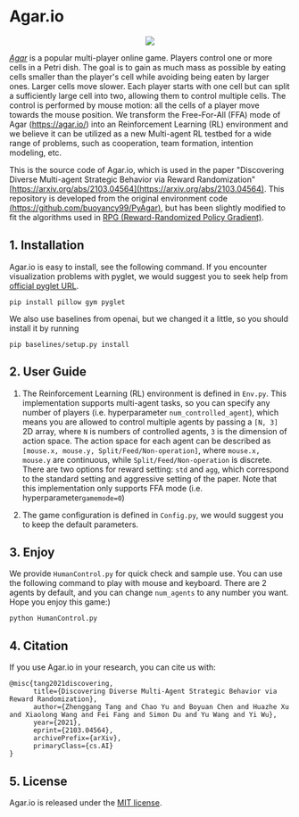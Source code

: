 # Agar.io

<p align="center"><img src="https://github.com/staghuntrpg/agar/blob/main/gif/agar_demo.gif" align="middle" /></p>

 [*Agar*](http://en.wikipedia.org/wiki/Agar.io) is a popular multi-player online game. Players control one or more cells in a Petri dish. The goal is to gain as much mass as possible by eating cells smaller than the player's cell while avoiding being eaten by larger ones. Larger cells move slower. Each player starts with one cell but can split a sufficiently large cell into two, allowing them to control multiple cells. The control is performed by mouse motion: all the cells of a player move towards the mouse position. We transform the Free-For-All (FFA) mode of Agar (https://agar.io/) into an Reinforcement Learning (RL) environment and we believe it can be utilized as a new Multi-agent RL testbed for a wide range of problems, such as cooperation, team formation, intention modeling, etc.

This is the source code of Agar.io, which is used in the paper "Discovering Diverse Multi-agent Strategic Behavior via Reward Randomization" [https://arxiv.org/abs/2103.04564](https://arxiv.org/abs/2103.04564). This repository is developed from the original environment code [(https://github.com/buoyancy99/PyAgar)](https://github.com/buoyancy99/PyAgar), but has been slightly modified to fit the algorithms used in [RPG (Reward-Randomized Policy Gradient)](https://github.com/staghuntrpg/RPG).

## 1. Installation

Agar.io is easy to install,  see the following command. If you encounter visualization problems with pyglet, we would suggest you to seek help from [official pyglet URL](https://github.com/pyglet/pyglet).

```
pip install pillow gym pyglet
```

We also use baselines from openai, but we changed it a little, so you should install it by running

```
pip baselines/setup.py install
```

## 2. User Guide

1. The Reinforcement Learning (RL) environment is defined in `Env.py`. This implementation supports multi-agent tasks, so you can specify any number of players (i.e. hyperparameter `num_controlled_agent`),  which means you are allowed to control multiple agents by passing a `[N, 3]` 2D array, where `N` is numbers of controlled agents, `3` is the dimension of action space. The action space for each agent can be described as `[mouse.x, mouse.y, Split/Feed/Non-operation]`, where `mouse.x, mouse.y` are continuous, while `Split/Feed/Non-operation` is discrete. There are two options for reward setting: `std` and `agg`, which correspond to the standard setting and aggressive setting of the paper. Note that this implementation only supports FFA mode (i.e. hyperparameter`gamemode=0`) 

2. The game configuration is defined in `Config.py`, we would suggest you to keep the default parameters.

## 3. Enjoy

We provide `HumanControl.py` for quick check and sample use.  You can use the following command to play with mouse and keyboard. There are 2 agents by default, and you can change `num_agents` to any number you want.  Hope you enjoy this game:)

```
python HumanControl.py
```

## 4. Citation

If you use Agar.io in your research, you can cite us with: 
```
@misc{tang2021discovering,
      title={Discovering Diverse Multi-Agent Strategic Behavior via Reward Randomization}, 
      author={Zhenggang Tang and Chao Yu and Boyuan Chen and Huazhe Xu and Xiaolong Wang and Fei Fang and Simon Du and Yu Wang and Yi Wu},
      year={2021},
      eprint={2103.04564},
      archivePrefix={arXiv},
      primaryClass={cs.AI}
}
```
## 5. License

Agar.io is released under the [MIT license](https://github.com/staghuntrpg/agar/blob/main/LICENSE).



